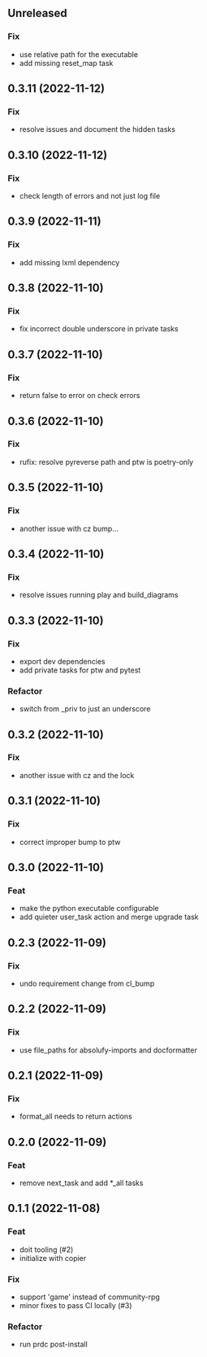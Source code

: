 ## Unreleased

### Fix

- use relative path for the executable
- add missing reset_map task

## 0.3.11 (2022-11-12)

### Fix

- resolve issues and document the hidden tasks

## 0.3.10 (2022-11-12)

### Fix

- check length of errors and not just log file

## 0.3.9 (2022-11-11)

### Fix

- add missing lxml dependency

## 0.3.8 (2022-11-10)

### Fix

- fix incorrect double underscore in private tasks

## 0.3.7 (2022-11-10)

### Fix

- return false to error on check errors

## 0.3.6 (2022-11-10)

### Fix

- rufix: resolve pyreverse path and ptw is poetry-only

## 0.3.5 (2022-11-10)

### Fix

- another issue with cz bump...

## 0.3.4 (2022-11-10)

### Fix

- resolve issues running play and build_diagrams

## 0.3.3 (2022-11-10)

### Fix

- export dev dependencies
- add private tasks for ptw and pytest

### Refactor

- switch from _priv to just an underscore

## 0.3.2 (2022-11-10)

### Fix

- another issue with cz and the lock

## 0.3.1 (2022-11-10)

### Fix

- correct improper bump to ptw

## 0.3.0 (2022-11-10)

### Feat

- make the python executable configurable
- add quieter user_task action and merge upgrade task

## 0.2.3 (2022-11-09)

### Fix

- undo requirement change from cl_bump

## 0.2.2 (2022-11-09)

### Fix

- use file_paths for absolufy-imports and docformatter

## 0.2.1 (2022-11-09)

### Fix

- format_all needs to return actions

## 0.2.0 (2022-11-09)

### Feat

- remove next_task and add *_all tasks

## 0.1.1 (2022-11-08)

### Feat

- doit tooling (#2)
- initialize with copier

### Fix

- support 'game' instead of community-rpg
- minor fixes to pass CI locally (#3)

### Refactor

- run prdc post-install
